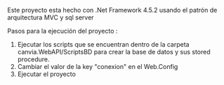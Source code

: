 Este proyecto esta hecho con .Net Framework 4.5.2 usando el patrón de arquitectura MVC y sql server

Pasos para la ejecución del proyecto :
  1. Ejecutar los scripts que se encuentran dentro de la carpeta canvia.WebAPI/ScriptsBD para crear la base de datos y sus stored procedure.
  2. Cambiar el valor de la key "conexion" en el Web.Config
  3. Ejecutar el proyecto
